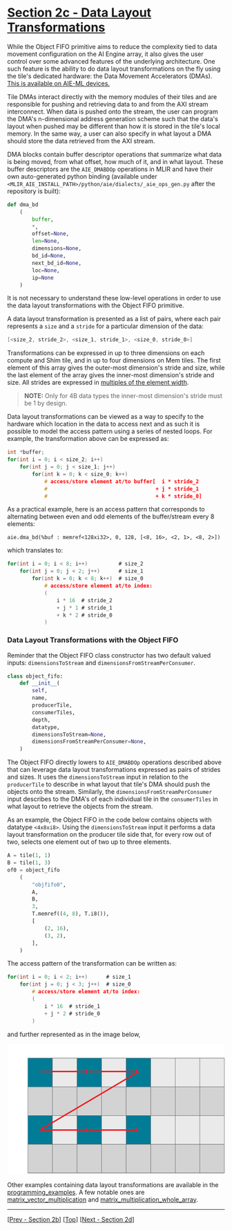 <!---//===- README.md ---------------------------------------*- Markdown -*-===//
//
// This file is licensed under the Apache License v2.0 with LLVM Exceptions.
// See https://llvm.org/LICENSE.txt for license information.
// SPDX-License-Identifier: Apache-2.0 WITH LLVM-exception
//
// Copyright (C) 2024, Advanced Micro Devices, Inc.
// 
//===----------------------------------------------------------------------===//-->

# <ins>Section 2c - Data Layout Transformations</ins>

While the Object FIFO primitive aims to reduce the complexity tied to data movement configuration on the AI Engine array, it also gives the user control over some advanced features of the underlying architecture. One such feature is the ability to do data layout transformations on the fly using the tile's dedicated hardware: the Data Movement Accelerators (DMAs). <u>This is available on AIE-ML devices.</u>

Tile DMAs interact directly with the memory modules of their tiles and are responsible for pushing and retrieving data to and from the AXI stream interconnect. When data is pushed onto the stream, the user can program the DMA's n-dimensional address generation scheme such that the data's layout when pushed may be different than how it is stored in the tile's local memory. In the same way, a user can also specify in what layout a DMA should store the data retrieved from the AXI stream.

DMA blocks contain buffer descriptor operations that summarize what data is being moved, from what offset, how much of it, and in what layout. These buffer descriptors are the `AIE_DMABDOp` operations in MLIR and have their own auto-generated python binding (available under `<MLIR_AIE_INSTALL_PATH>/python/aie/dialects/_aie_ops_gen.py` after the repository is built):
```python
def dma_bd
    (
        buffer,
        *,
        offset=None,
        len=None,
        dimensions=None,
        bd_id=None,
        next_bd_id=None,
        loc=None,
        ip=None
    )
```
It is not necessary to understand these low-level operations in order to use the data layout transformations with the Object FIFO primitive.

A data layout transformation is presented as a list of pairs, where each pair represents a `size` and a `stride` for a particular dimension of the data:
```c
[<size_2, stride_2>, <size_1, stride_1>, <size_0, stride_0>]
```
Transformations can be expressed in up to three dimensions on each compute and Shim tile, and in up to four dimensions on Mem tiles. The first element of this array gives the outer-most dimension's stride and size, while the last element of the array gives the inner-most dimension's stride and size. All strides are expressed in <u>multiples of the element width</u>.

> **NOTE:**  Only for 4B data types the inner-most dimension's stride must be 1 by design.

Data layout transformations can be viewed as a way to specify to the hardware which location in the data to access next and as such it is possible to model the access pattern using a series of nested loops. For example, the transformation above can be expressed as:
```c
int *buffer;
for(int i = 0; i < size_2; i++)
    for(int j = 0; j < size_1; j++)
        for(int k = 0; k < size_0; k++)
            # access/store element at/to buffer[  i * stride_2
            #                                   + j * stride_1
            #                                   + k * stride_0]
```

As a practical example, here is an access pattern that corresponds to alternating between even and odd elements of the buffer/stream every 8 elements:
```mlir
aie.dma_bd(%buf : memref<128xi32>, 0, 128, [<8, 16>, <2, 1>, <8, 2>])
```
which translates to:
```c
for(int i = 0; i < 8; i++)          # size_2
    for(int j = 0; j < 2; j++)      # size_1
        for(int k = 0; k < 8; k++)  # size_0
            # access/store element at/to index:
            (
                i * 16  # stride_2 
                + j * 1 # stride_1 
                + k * 2 # stride_0
            )
```

### Data Layout Transformations with the Object FIFO

Reminder that the Object FIFO class constructor has two default valued inputs: `dimensionsToStream` and `dimensionsFromStreamPerConsumer`.
```python
class object_fifo:
    def __init__(
        self,
        name,
        producerTile,
        consumerTiles,
        depth,
        datatype,
        dimensionsToStream=None,
        dimensionsFromStreamPerConsumer=None,
    )
```

The Object FIFO directly lowers to `AIE_DMABDOp` operations described above that can leverage data layout transformations expressed as pairs of strides and sizes. It uses the `dimensionsToStream` input in relation to the `producerTile` to describe in what layout that tile's DMA should push the objects onto the stream. Similarly, the `dimensionsFromStreamPerConsumer` input describes to the DMA's of each individual tile in the `consumerTiles` in what layout to retrieve the objects from the stream.

As an example, the Object FIFO in the code below contains objects with datatype `<4x8xi8>`. Using the `dimensionsToStream` input it performs a data layout transformation on the producer tile side that, for every row out of two, selects one element out of two up to three elements.
```python
A = tile(1, 1)
B = tile(1, 3)
of0 = object_fifo
    (
        "objfifo0",
        A,
        B,
        3,
        T.memref((4, 8), T.i8()),
        [
            (2, 16),
            (3, 2),
        ],
    )
```
The access pattern of the transformation can be written as:
```c
for(int i = 0; i < 2; i++)      # size_1
    for(int j = 0; j < 3; j++)  # size_0
        # access/store element at/to index:
        (
            i * 16  # stride_1 
            + j * 2 # stride_0
        )
```
and further represented as in the image below,

<img height="300" src="./../../assets/DataLayoutTransformation.svg">

Other examples containing data layout transformations are available in the [programming_examples](../../../programming_examples/). A few notable ones are [matrix_vector_multiplication](../../../programming_examples/basic/matrix_multiplication/matrix_vector/) and [matrix_multiplication_whole_array](../../../programming_examples/basic/matrix_multiplication/whole_array/).

-----
[[Prev - Section 2b](../section-2b/)] [[Top](..)] [[Next - Section 2d](../section-2d/)]
